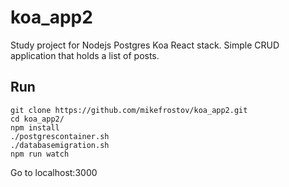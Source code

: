 # koa_app2

Study project for Nodejs Postgres Koa React stack. 
Simple CRUD application that holds a list of posts. 

## Run 

``` 
git clone https://github.com/mikefrostov/koa_app2.git
cd koa_app2/
npm install
./postgrescontainer.sh
./databasemigration.sh
npm run watch 
```

Go to localhost:3000
